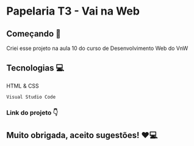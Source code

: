# Papelaria T3 - Vai na Web

## Começando 🚀

Criei esse projeto na aula 10 do curso de Desenvolvimento Web do VnW

## Tecnologias 💻
HTML & CSS

```
Visual Studio Code
```
### Link do projeto 👇


## Muito obrigada, aceito sugestões! ❤️💻
